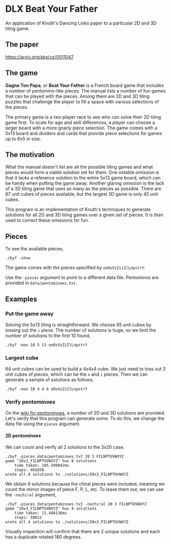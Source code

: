 # DLX Beat Your Father

An application of Knuth's Dancing Links paper to a particular 2D and 3D tiling
game.

## The paper

https://arxiv.org/abs/cs/0011047

## The game

**Gagne Ton Papa**, or **Beat Your Father** is a French board game that includes
a number of pentomino-like pieces.  The manual lists a number of fun games that
can be played with the pieces.  Among them are 2D and 3D tiling puzzles that
challenge the player to fill a space with various selections of the pieces.

The primary game is a two player race to see who can solve their 2D tiling game
first.  To scale for age and skill differences, a player can choose a larger
board with a more gnarly piece selection.  The game comes with a 5x13 board and
dividers and cards that provide piece selections for games up to 6x5 in size.

## The motivation

What the manual doesn't list are all the possible tiling games and what pieces
would form a viable solution set for them.  One notable omission is that it
lacks a reference solution to the entire 5x13 game board, which can be handy
when putting the game away.  Another glaring omission is the lack of a 3D tiling
game that uses as many as the pieces as possible.  There are 67 unit cubes of
pieces available, but the largest 3D game is only 45 unit cubes.

This program is an implementation of Knuth's techniques to generate solutions
for all 2D and 3D tiling games over a given set of pieces.  It is then used to
correct these omissions for fun.

## Pieces

To see the available pieces,

    ./byf -show

The game comes with the pieces specified by `ooOvVzZiiIlLnpstrY`.

Use the `-pieces` argument to point to a different data file.  Pentominos are
provided in `data/pentominoes.txt`.

## Examples

### Put the game away

Solving the 5x13 tiling is straightforward.  We choose 65 unit cubes by tossing
out the `i` piece.  The number of solutions is huge, so we limit the number of
solutions to the first 10 found,

    ./byf -max 10 5 13 ooOvVzZiIlLnpstrY

### Largest cube

64 unit cubes can be used to build a 4x4x4 cube.  We just need to toss out 3
unit cubes of pieces, which can be the `o` and `i` pieces. Then we can generate
a sample of solutions as follows,

    ./byf -max 10 4 4 4 oOvVzZiIlLnpstrY

### Verify pentominoes

On the [wiki for pentominoes](https://en.wikipedia.org/wiki/Pentomino), a number
of 2D and 3D solutions are provided.  Let's verify that this program can
generate some.  To do this, we change the data file using the `pieces` argument.

#### 2D pentominoes

We can count and verify all 2 solutions to the 3x20 case.

    ./byf -pieces data/pentominoes.txt 20 3 FILNPTUVWXYZ
    game "20x3_FILNPTUVWXYZ" has 8 solutions
        time taken: 105.598042ms
        steps: 461658
    wrote all 8 solutions to ./solutions/20x3_FILNPTUVWXYZ

We obtain 8 solutions because the chiral pieces were included, meaning we count the mirror images of piece F, P, L, etc.  To leave them out, we can use the `-nochiral` argument,

    ./byf -pieces data/pentominoes.txt -nochiral 20 3 FILNPTUVWXYZ
    game "20x3_FILNPTUVWXYZ" has 4 solutions
        time taken: 11.440136ms
        steps: 58022
    wrote all 4 solutions to ./solutions/20x3_FILNPTUVWXYZ

Visually inspection will confirm that there are 2 unique solutions and each has a duplicate rotated 180 degrees.

